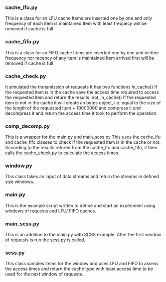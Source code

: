 ### cache_lfu.py
This is a class for an LFU cache
Items are inserted one by one and only frequency of each item is maintained
Item with least frequecy will be removed if cache is full

### cache_fifo.py
This is a class for an FIFO cache
Items are inserted one by one and niether frequency nor recency of any item is maintained
Item arrived first will be removed if cache is full

### cache_check.py
It simulated the transmission of requests
It has two functions
in_cache()
If the requested item is in the cache save the access time required to access the requested item and return the results.
not_in_cache()
If the requested item is not in the cache it will create an bytes object, i.e. equal to the size of the length of the requested item + 10000000 and compress it and decompress it and return the access time it took to perform the operation.

### comp_decomp.py
This is a wrapper for the main.py and main_scss.py
This uses the cache_lfu and cache_fifo classes to check if the requested item is in the cache or not.
According to the results retured from the cache_lfu and cache_fifo, it then calls the cache_check.py to calculate the access times.

### window.py
This class takes an input of data streams and return the streams in defined size windows.

### main.py
This is the example script written to define and start an experiment using windows of requests and LFU/ FIFO caches.

### main_scss.py
This is an addition to the main.py with SCSS example. After the first window of requests is run the scss.py is called.

### scss.py
This class samples items for the window and uses LFU and FIFO to assess the access times and return the cache type with least access time to be used for the next window of requests.
